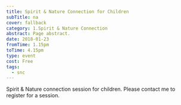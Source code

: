 ```yaml
---
title: Spirit & Nature Connection for Children
subTitle: na
cover: fallback
category: 1.Spirit & Nature Connection
abstract: Page abstract.
date: 2018-01-23
fromTime: 1.15pm
toTime: 4.15pm
type: event
cost: Free
tags:
  - snc
---
```


Spirit & Nature connection session for children. Please contact me to register for a session.

